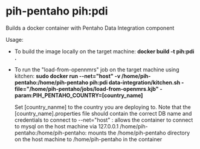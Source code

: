 
pih-pentaho pih:pdi
===================

Builds a docker container with Pentaho Data Integration component

Usage:

* To build the image locally on the target machine:
    **docker build -t pih:pdi .**
    
* To run the "load-from-opennmrs" job on the target machine using kitchen:
    **sudo docker run --net="host" -v /home/pih-pentaho:/home/pih-pentaho pih:pdi data-integration/kitchen.sh -file="/home/pih-pentaho/jobs/load-from-openmrs.kjb"  -param:PIH_PENTAHO_COUNTRY=[country_name]**
    
    Set [country_nanme] to the country you are deploying to.  Note that the [country_name].properties file should contain the correct DB name and credentials to connect to
    --net="host" : allows the container to connect to mysql on the host machine via 127.0.0.1
     /home/pih-pentaho:/home/pih-pentaho: mounts the /home/pih-pentaho directory on the host machine to /home/pih-pentaho in the container
      
    